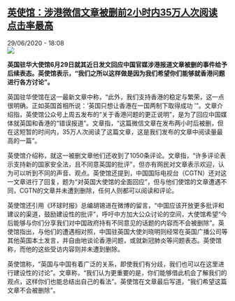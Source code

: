 <!--1593449789000-->
[英使馆：涉港微信文章被删前2小时内35万人次阅读 点击率最高](http://www.rfi.fr//cn/%E5%9B%BD%E9%99%85/20200629-%E8%8B%B1%E4%BD%BF%E9%A6%86-%E6%B6%89%E6%B8%AF%E5%BE%AE%E4%BF%A1%E6%96%87%E7%AB%A0%E8%A2%AB%E5%88%A0%E5%89%8D2%E5%B0%8F%E6%97%B6%E5%86%8535%E4%BA%BA%E6%AC%A1%E9%98%85%E8%AF%BB-%E7%82%B9%E5%87%BB%E7%8E%87%E6%9C%80%E9%AB%98)
------

<div>29/06/2020 - 18:08</div><img src="https://s.rfi.fr/media/display/1ce93118-a597-11ea-b94b-005056a98db9/w:310/p:16x9/rts388xt.jpg"><p><strong>英国驻华大使馆6月29日就其近日发文回应中国官媒涉港报道文章被删的事件给予后续表态。英使馆表示，“我们之所以这样做是因为我们希望你们能够就香港问题进行各方讨论”。</strong></p><div class="t-content__body u-clearfix"><div class="m-interstitial"></div><p>英国驻华使馆在这一最新文章中称，“此外，我们支持香港的稳定与繁荣，这一点很明确。正如英国首相所说：‘英国只想让香港在一国两制下取得成功 ’”。文章介绍指，英使馆公众号上周五发布的“关于香港问题的更正说明”，是为了回应中国媒体就英国和香港的“错误报道”。文章指，“这篇微信文章在发布两小时后被删，但在这短暂的时间内，35万人次阅读了这篇文章，这是我们发布的文章中阅读量最高的一篇”。</p><p>英使馆介绍称，就这一被删文章他们还收到了1050条评论。文章指，“许多评论表示支持新的国家安全法，且不同意英国的批评”，但亦有网民对文章表示欢迎，认为可以听到不同的声音、观点。英使馆还提到，中国国际电视台（CGTN）还对这一文章进行了回复，题为“对英国大使馆的全面回应”，但与他们使馆的文章遭遇不同，CGTN的文章并未遭到删除，任何人则都可以阅读和评论。</p><p>英使馆还引用《环球时报》总编胡锡进在微博的留言，“中国应该开放更多批评和建议的渠道，鼓励建设性的批评”，呼吁中方加大公众讨论的空间，大使馆希望“今后能够与你们分享我们对中国政府持有不同意见的话题的内容而不会被删除”。英使馆指出，与他们的遭遇相对照，中国驻英国大使刘晓明则经常在英国广播公司等其他英国本土发言，并自由地谈论香港问题，或就新冠肺炎等问题表态。英使馆称，而他的这些受访内容则并未遭到删除。</p><p>英使馆称，“英国与中国有着广泛的关系，即使我们有分歧，我们也可以在这里进行建设性的讨论”。文章称，“我们认为更重要的是，你们能够借此机会了解我们的观点，这样你们也能总结出自己的看法”。英使馆在文章最后写道，“我们希望这篇文章不会被删除”。</p><div class="o-self-promo o-self-promo--nl o-self-promo--hidden" data-selfpromo-newsletter></div><div class="o-self-promo o-self-promo--app o-self-promo--hidden" data-selfpromo-app></div></div>
